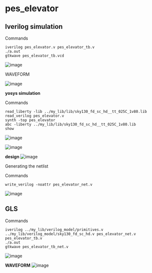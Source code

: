 # pes_elevator
## Iverilog simulation
Commands
```
iverilog pes_elevator.v pes_elevator_tb.v
./a.out
gtkwave pes_elevator_tb.vcd
```
![image](https://github.com/Anirudh-Ravi123/pes_elevator/assets/142154804/1491d594-0fb4-4d98-b512-d22ec937c68e)

WAVEFORM 

![image](https://github.com/Anirudh-Ravi123/pes_elevator/assets/142154804/53675f81-056f-4475-825e-b9da7692f501)


**yosys simulation**


Commands

```
read_liberty -lib ../my_lib/lib/sky130_fd_sc_hd__tt_025C_1v80.lib
read_verilog pes_elevator.v
synth -top pes_elevator
abc -liberty ../my_lib/lib/sky130_fd_sc_hd__tt_025C_1v80.lib
show
```

![image](https://github.com/Anirudh-Ravi123/pes_elevator/assets/142154804/c4556d32-9afd-4bda-b636-dd1a187eb9af)


![image](https://github.com/Anirudh-Ravi123/pes_elevator/assets/142154804/91bf1d31-bed7-4e36-8993-3d748544990d)


**design**
![image](https://github.com/Anirudh-Ravi123/pes_elevator/assets/142154804/b51e85b3-ac9b-475a-8de8-182fd30c6e8e)



Generating the netlist

Commands
```
write_verilog -noattr pes_elevator_net.v
```

![image](https://github.com/Anirudh-Ravi123/pes_elevator/assets/142154804/e00d30d5-3db7-46f2-9387-27cce8550b4e)

## GLS 

Commands
```
iverilog ../my_lib/verilog_model/primitives.v ../my_lib/verilog_model/sky130_fd_sc_hd.v pes_elevator_net.v pes_elevator_tb.v
./a.out
gtkwave pes_elevator_tb_net.v
```

![image](https://github.com/Anirudh-Ravi123/pes_elevator/assets/142154804/08ad123a-6796-4583-a945-dd6ee2f42e6e)


**WAVEFORM**
![image](https://github.com/Anirudh-Ravi123/pes_elevator/assets/142154804/2df22afb-ba31-4fd7-b29b-87b81d044011)


